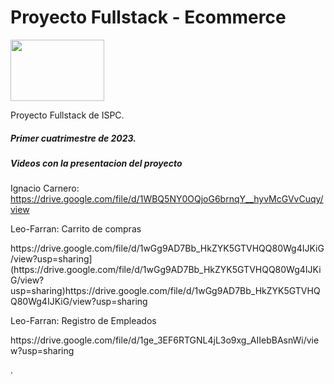 # Proyecto Fullstack - Ecommerce

<img src="https://user-images.githubusercontent.com/83146564/189693450-03cc22f5-36e3-4769-a2e9-f884954c2dc0.png" width="150px" height="98px">

Proyecto Fullstack de ISPC.

##### Primer cuatrimestre de 2023.

##### Videos con la presentacion del proyecto

Ignacio Carnero: https://drive.google.com/file/d/1WBQ5NY0OQjoG6brnqY__hyvMcGVvCuqy/view
<p>Leo-Farran: Carrito de compras</p>
<p>  https://drive.google.com/file/d/1wGg9AD7Bb_HkZYK5GTVHQQ80Wg4IJKiG/view?usp=sharing](https://drive.google.com/file/d/1wGg9AD7Bb_HkZYK5GTVHQQ80Wg4IJKiG/view?usp=sharing)https://drive.google.com/file/d/1wGg9AD7Bb_HkZYK5GTVHQQ80Wg4IJKiG/view?usp=sharing </p>

<p>Leo-Farran: Registro de Empleados</p>
<p>https://drive.google.com/file/d/1ge_3EF6RTGNL4jL3o9xg_AIIebBAsnWi/view?usp=sharing</p>

.